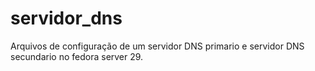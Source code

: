 # servidor_dns
Arquivos de configuração de um servidor DNS primario e servidor DNS secundario no fedora server 29. 
